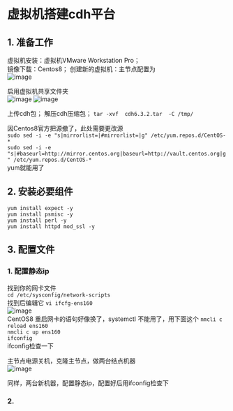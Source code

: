 # 虚拟机搭建cdh平台

## 1. 准备工作  
虚拟机安装：虚拟机VMware Workstation Pro；  
镜像下载：Centos8； 
创建新的虚拟机：主节点配置为  
![image](https://user-images.githubusercontent.com/90238615/195975096-2d96d376-7a93-4fa9-8425-a5da118bb29b.png) 

启用虚拟机共享文件夹  
![image](https://user-images.githubusercontent.com/90238615/195975163-65228821-f5d3-48c5-8903-d17a91103b45.png) 
![image](https://user-images.githubusercontent.com/90238615/195975174-385204a4-b7ed-411e-9335-d6448fcd5423.png)

上传cdh包； 
解压cdh压缩包； 
` tar -xvf  cdh6.3.2.tar  -C /tmp/ `

因Centos8官方把源撤了，此处需要更改源  
` sudo sed -i -e "s|mirrorlist=|#mirrorlist=|g" /etc/yum.repos.d/CentOS-* `  
` sudo sed -i -e "s|#baseurl=http://mirror.centos.org|baseurl=http://vault.centos.org|g" /etc/yum.repos.d/CentOS-* `  
yum就能用了  

## 2. 安装必要组件  
` yum install expect -y `  
` yum install psmisc -y `  
` yum install perl -y `  
` yum install httpd mod_ssl -y `  

## 3. 配置文件  
### 1. 配置静态ip  
找到你的网卡文件  
` cd /etc/sysconfig/network-scripts `  
找到后编辑它
` vi ifcfg-ens160 `  
![image](https://user-images.githubusercontent.com/90238615/195975747-c2cc358f-be43-49c5-b79e-d3a769b4aae8.png)  
CentOS8 重启网卡的语句好像换了，systemctl 不能用了，用下面这个
` nmcli c reload ens160 `  
` nmcli c up ens160 `  
` ifconfig `  
ifconfig检查一下  

主节点电源关机，克隆主节点，做两台结点机器  
![image](https://user-images.githubusercontent.com/90238615/195975866-0ec11495-606b-43e5-b9f3-f2a7d9b7d987.png)

同样，两台新机器，配置静态ip，配置好后用ifconfig检查下

### 2. 
